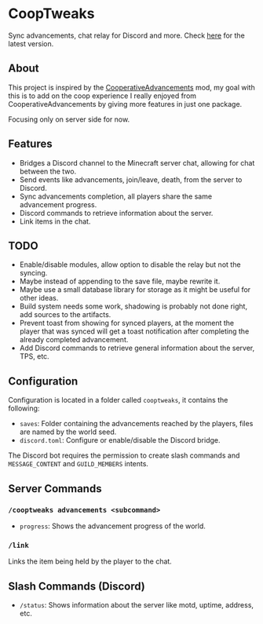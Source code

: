 # CoopTweaks

Sync advancements, chat relay for Discord and more. Check [here](https://github.com/Kyagara/CoopTweaks/actions) for the latest version.

## About

This project is inspired by the [CooperativeAdvancements](https://modrinth.com/mod/cooperative-advancements) mod, my
goal with this is to add on the coop experience I really enjoyed from CooperativeAdvancements by giving more features in just one package.

Focusing only on server side for now.

## Features

- Bridges a Discord channel to the Minecraft server chat, allowing for chat between the two.
- Send events like advancements, join/leave, death, from the server to Discord.
- Sync advancements completion, all players share the same advancement progress.
- Discord commands to retrieve information about the server.
- Link items in the chat.

## TODO

- Enable/disable modules, allow option to disable the relay but not the syncing.
- Maybe instead of appending to the save file, maybe rewrite it.
- Maybe use a small database library for storage as it might be useful for other ideas.
- Build system needs some work, shadowing is probably not done right, add sources to the artifacts.
- Prevent toast from showing for synced players, at the moment the player that was synced will get a toast notification after completing the already completed advancement.
- Add Discord commands to retrieve general information about the server, TPS, etc.

## Configuration

Configuration is located in a folder called `cooptweaks`, it contains the following:

- `saves`: Folder containing the advancements reached by the players, files are named by the world seed.
- `discord.toml`: Configure or enable/disable the Discord bridge.

The Discord bot requires the permission to create slash commands and `MESSAGE_CONTENT` and `GUILD_MEMBERS` intents.

## Server Commands

### `/cooptweaks advancements <subcommand>`

- `progress`: Shows the advancement progress of the world.

### `/link`

Links the item being held by the player to the chat.

## Slash Commands (Discord)

- `/status`: Shows information about the server like motd, uptime, address, etc.
